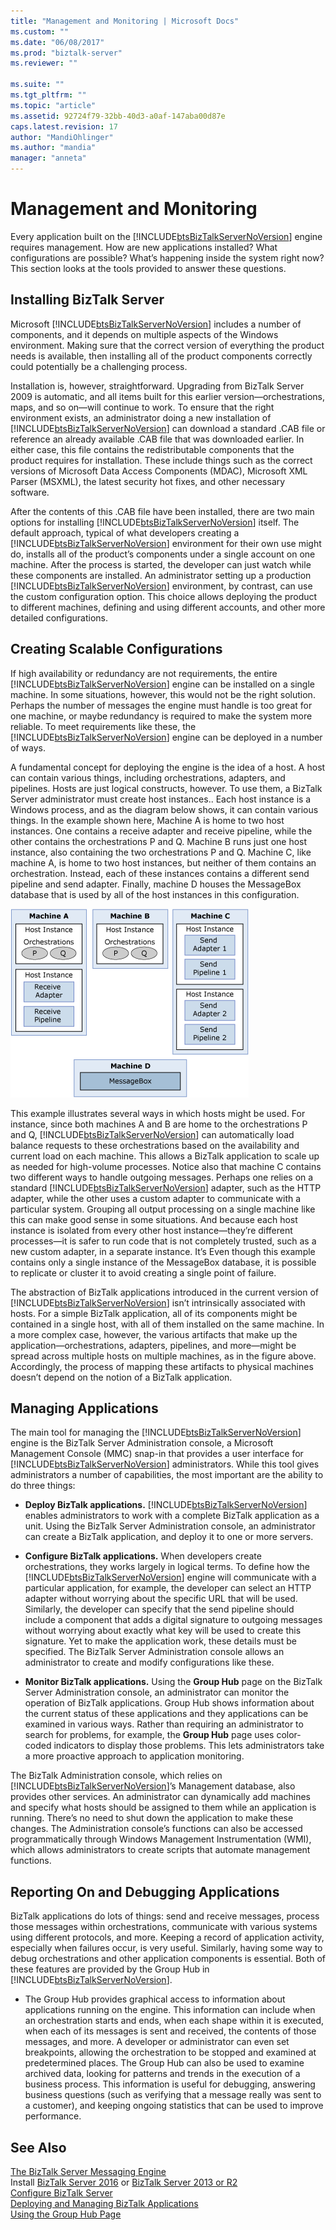 ```yaml
---
title: "Management and Monitoring | Microsoft Docs"
ms.custom: ""
ms.date: "06/08/2017"
ms.prod: "biztalk-server"
ms.reviewer: ""

ms.suite: ""
ms.tgt_pltfrm: ""
ms.topic: "article"
ms.assetid: 92724f79-32bb-40d3-a0af-147aba00d87e
caps.latest.revision: 17
author: "MandiOhlinger"
ms.author: "mandia"
manager: "anneta"
---
```

# Management and Monitoring
Every application built on the [!INCLUDE[btsBizTalkServerNoVersion](../includes/btsbiztalkservernoversion-md.md)] engine requires management. How are new applications installed? What configurations are possible? What’s happening inside the system right now? This section looks at the tools provided to answer these questions.  
  
## Installing BizTalk Server  
 Microsoft [!INCLUDE[btsBizTalkServerNoVersion](../includes/btsbiztalkservernoversion-md.md)] includes a number of components, and it depends on multiple aspects of the Windows environment. Making sure that the correct version of everything the product needs is available, then installing all of the product components correctly could potentially be a challenging process.  
  
 Installation is, however, straightforward. Upgrading from BizTalk Server 2009 is automatic, and all items built for this earlier version—orchestrations, maps, and so on—will continue to work. To ensure that the right environment exists, an administrator doing a new installation of [!INCLUDE[btsBizTalkServerNoVersion](../includes/btsbiztalkservernoversion-md.md)] can download a standard .CAB file or reference an already available .CAB file that was downloaded earlier. In either case, this file contains the redistributable components that the product requires for installation. These include things such as the correct versions of Microsoft Data Access Components (MDAC), Microsoft XML Parser (MSXML), the latest security hot fixes, and other necessary software.  
  
 After the contents of this .CAB file have been installed, there are two main options for installing [!INCLUDE[btsBizTalkServerNoVersion](../includes/btsbiztalkservernoversion-md.md)] itself. The default approach, typical of what developers creating a [!INCLUDE[btsBizTalkServerNoVersion](../includes/btsbiztalkservernoversion-md.md)] environment for their own use might do, installs all of the product’s components under a single account on one machine. After the process is started, the developer can just watch while these components are installed. An administrator setting up a production [!INCLUDE[btsBizTalkServerNoVersion](../includes/btsbiztalkservernoversion-md.md)] environment, by contrast, can use the custom configuration option. This choice allows deploying the product to different machines, defining and using different accounts, and other more detailed configurations.  
  
## Creating Scalable Configurations  
 If  high availability or redundancy are not requirements, the entire [!INCLUDE[btsBizTalkServerNoVersion](../includes/btsbiztalkservernoversion-md.md)] engine can be installed on a single machine. In some situations, however, this would not be the right solution. Perhaps the number of messages the engine must handle is too great for one machine, or maybe redundancy is required to make the system more reliable. To meet requirements like these, the [!INCLUDE[btsBizTalkServerNoVersion](../includes/btsbiztalkservernoversion-md.md)] engine can be deployed in a number of ways.  
  
 A fundamental concept for deploying the engine is the idea of a host. A host can contain various things, including orchestrations, adapters, and pipelines. Hosts are just logical constructs, however. To use them, a BizTalk Server administrator must create host instances.. Each host instance is a Windows process, and as the diagram below shows, it can contain various things. In the example shown here, Machine A is home to two host instances. One contains a receive adapter and receive pipeline, while the other contains the orchestrations P and Q. Machine B runs just one host instance, also containing the two orchestrations P and Q. Machine C, like machine A, is home to two host instances, but neither of them contains an orchestration. Instead, each of these instances contains a different send pipeline and send adapter. Finally, machine D houses the MessageBox database that is used by all of the host instances in this configuration.  
  
 ![](../core/media/understandingbts-09-hosts.gif "UnderstandingBTS_09_Hosts")  
  
 This example illustrates several ways in which hosts might be used. For instance, since both machines A and B are home to the orchestrations P and Q, [!INCLUDE[btsBizTalkServerNoVersion](../includes/btsbiztalkservernoversion-md.md)] can automatically load balance requests to these orchestrations based on the availability and current load on each machine. This allows a BizTalk application to scale up as needed for high-volume processes. Notice also that machine C contains two different ways to handle outgoing messages. Perhaps one relies on a standard [!INCLUDE[btsBizTalkServerNoVersion](../includes/btsbiztalkservernoversion-md.md)] adapter, such as the HTTP adapter, while the other uses a custom adapter to communicate with a particular system. Grouping all output processing on a single machine like this can make good sense in some situations. And because each host instance is isolated from every other host instance—they’re different processes—it is safer to run code that is not completely trusted, such as a new custom adapter, in a separate instance. It’s Even though this example contains only a single instance of the MessageBox database, it is possible to replicate or cluster it to avoid creating a single point of failure.  
  
 The abstraction of BizTalk applications introduced in the current version of [!INCLUDE[btsBizTalkServerNoVersion](../includes/btsbiztalkservernoversion-md.md)] isn’t intrinsically associated with hosts. For a simple BizTalk application, all of its components might be contained in a single host, with all of them installed on the same machine. In a more complex case, however, the various artifacts that make up the application—orchestrations, adapters, pipelines, and more—might be spread across multiple hosts on multiple machines, as in the figure above. Accordingly, the process of mapping these artifacts to physical machines doesn’t depend on the notion of a BizTalk application.  
  
## Managing Applications  
 The main tool for managing the [!INCLUDE[btsBizTalkServerNoVersion](../includes/btsbiztalkservernoversion-md.md)] engine is the BizTalk Server Administration console, a Microsoft Management Console (MMC) snap-in that provides a user interface for [!INCLUDE[btsBizTalkServerNoVersion](../includes/btsbiztalkservernoversion-md.md)] administrators. While this tool gives administrators a number of capabilities, the most important are the ability to do three things:  
  
-   **Deploy BizTalk applications.** [!INCLUDE[btsBizTalkServerNoVersion](../includes/btsbiztalkservernoversion-md.md)] enables administrators to work with a complete BizTalk application as a unit. Using the BizTalk Server Administration console, an administrator can create a BizTalk application, and deploy it to one or more servers.  
  
-   **Configure BizTalk applications.** When developers create orchestrations, they works largely in logical terms. To define how the [!INCLUDE[btsBizTalkServerNoVersion](../includes/btsbiztalkservernoversion-md.md)] engine will communicate with a particular application, for example, the developer can select an HTTP adapter without worrying about the specific URL that will be used. Similarly, the developer can specify that the send pipeline should include a component that adds a digital signature to outgoing messages without worrying about exactly what key will be used to create this signature. Yet to make the application work, these details must be specified. The BizTalk Server Administration console allows an administrator to create and modify configurations like these.  
  
-   **Monitor BizTalk applications.** Using the **Group Hub** page on the BizTalk Server Administration console, an administrator can monitor the operation of BizTalk applications. Group Hub shows information about the current status of these applications and they applications can be examined in various ways. Rather than requiring an administrator to search for problems, for example, the **Group Hub** page uses color-coded indicators to display those problems. This lets administrators take a more proactive approach to application monitoring.  
  
 The BizTalk Administration console, which relies on [!INCLUDE[btsBizTalkServerNoVersion](../includes/btsbiztalkservernoversion-md.md)]’s Management database, also provides other services. An administrator can dynamically add machines and specify what hosts should be assigned to them while an application is running. There’s no need to shut down the application to make these changes. The Administration console’s functions can also be accessed programmatically through Windows Management Instrumentation (WMI), which allows administrators to create scripts that automate management functions.  
  
## Reporting On and Debugging Applications  
 BizTalk applications do lots of things: send and receive messages, process those messages within orchestrations, communicate with various systems using different protocols, and more. Keeping a record of application activity, especially when failures occur, is very useful. Similarly, having some way to debug orchestrations and other application components is essential. Both of these features are provided by the Group Hub in [!INCLUDE[btsBizTalkServerNoVersion](../includes/btsbiztalkservernoversion-md.md)].  
  
-   The Group Hub provides graphical access to information about applications running on the engine. This information can include when an orchestration starts and ends, when each shape within it is executed, when each of its messages is sent and received, the contents of those messages, and more. A developer or administrator can even set breakpoints, allowing the orchestration to be stopped and examined at predetermined places. The Group Hub can also be used to examine archived data, looking for patterns and trends in the execution of a business process. This information is useful for debugging, answering business questions (such as verifying that a message really was sent to a customer), and keeping ongoing statistics that can be used to improve performance.  
  
## See Also  
 [The BizTalk Server Messaging Engine](../core/the-biztalk-server-messaging-engine.md)   
Install [BizTalk Server 2016](../install-and-config-guides/biztalk-server-2016-what-s-new-and-installation.md) or [BizTalk Server 2013 or R2](../install-and-config-guides/biztalk-server-2013-and-2013-r2-what-s-new-install-and-upgrade.md)    
[Configure BizTalk Server](../install-and-config-guides/configure-biztalk-server.md)  
 [Deploying and Managing BizTalk Applications](../core/deploying-and-managing-biztalk-applications.md)   
 [Using the Group Hub Page](../core/using-the-group-hub-page.md)